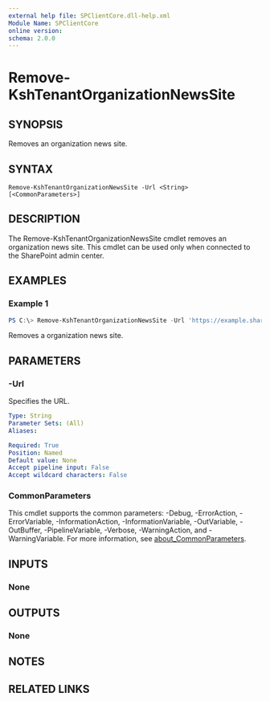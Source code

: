 ```yaml
---
external help file: SPClientCore.dll-help.xml
Module Name: SPClientCore
online version:
schema: 2.0.0
---
```


# Remove-KshTenantOrganizationNewsSite

## SYNOPSIS
Removes an organization news site.

## SYNTAX

```
Remove-KshTenantOrganizationNewsSite -Url <String> [<CommonParameters>]
```

## DESCRIPTION
The Remove-KshTenantOrganizationNewsSite cmdlet removes an organization news site.
This cmdlet can be used only when connected to the SharePoint admin center.

## EXAMPLES

### Example 1
```powershell
PS C:\> Remove-KshTenantOrganizationNewsSite -Url 'https://example.sharepoint.com/sites/news'
```

Removes a organization news site.

## PARAMETERS

### -Url
Specifies the URL.

```yaml
Type: String
Parameter Sets: (All)
Aliases:

Required: True
Position: Named
Default value: None
Accept pipeline input: False
Accept wildcard characters: False
```

### CommonParameters
This cmdlet supports the common parameters: -Debug, -ErrorAction, -ErrorVariable, -InformationAction, -InformationVariable, -OutVariable, -OutBuffer, -PipelineVariable, -Verbose, -WarningAction, and -WarningVariable. For more information, see [about_CommonParameters](http://go.microsoft.com/fwlink/?LinkID=113216).

## INPUTS

### None

## OUTPUTS

### None

## NOTES

## RELATED LINKS

